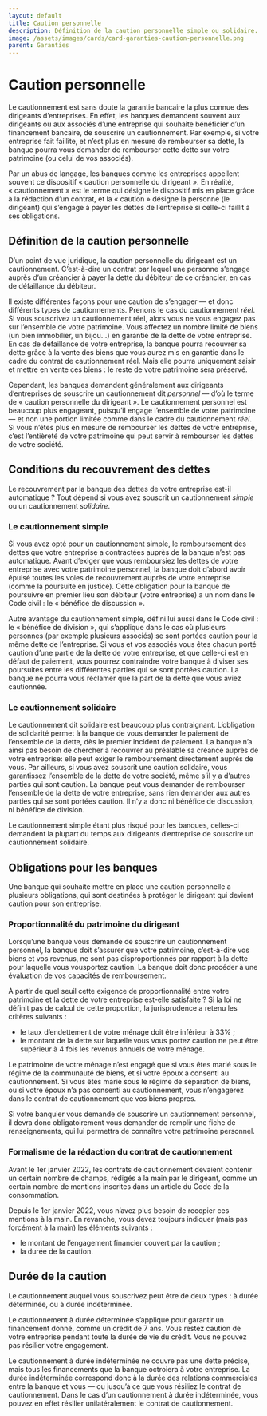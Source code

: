 ```yaml
---
layout: default
title: Caution personnelle
description: Définition de la caution personnelle simple ou solidaire.
image: /assets/images/cards/card-garanties-caution-personnelle.png
parent: Garanties
---
```


# Caution personnelle

Le cautionnement est sans doute la garantie bancaire la plus connue des dirigeants d’entreprises. En effet, les banques demandent souvent aux dirigeants ou aux associés d’une entreprise qui souhaite bénéficier d’un financement bancaire, de souscrire un cautionnement. Par exemple, si votre entreprise fait faillite, et n’est plus en mesure de rembourser sa dette, la banque pourra vous demander de rembourser cette dette sur votre patrimoine (ou celui de vos associés).

Par un abus de langage, les banques comme les entreprises appellent souvent ce dispositif « caution personnelle du dirigeant ». En réalité, « cautionnement » est le terme qui désigne le dispositif mis en place grâce à la rédaction d’un contrat, et la « caution » désigne la personne (le dirigeant) qui s’engage à payer les dettes de l’entreprise si celle-ci faillit à ses obligations.

## Définition de la caution personnelle

D’un point de vue juridique, la caution personnelle du dirigeant est un cautionnement. C’est-à-dire un contrat par lequel une personne s’engage auprès d’un créancier à payer la dette du débiteur de ce créancier, en cas de défaillance du débiteur.

Il existe différentes façons pour une caution de s’engager — et donc différents types de cautionnements. Prenons le cas du cautionnement _réel_. Si vous souscrivez un cautionnement réel, alors vous ne vous engagez pas sur l’ensemble de votre patrimoine. Vous affectez un nombre limité de biens (un bien immobilier, un bijou…) en garantie de la dette de votre entreprise. En cas de défaillance de votre entreprise, la banque pourra recouvrer sa dette grâce à la vente des biens que vous aurez mis en garantie dans le cadre du contrat de cautionnement réel. Mais elle pourra uniquement saisir et mettre en vente ces biens : le reste de votre patrimoine sera préservé.

Cependant, les banques demandent généralement aux dirigeants d’entreprises de souscrire un cautionnement dit _personnel_ — d’où le terme de « caution personnelle du dirigeant ». Le cautionnement personnel est beaucoup plus engageant, puisqu’il engage l’ensemble de votre patrimoine — et non une portion limitée comme dans le cadre du cautionnement _réel_. Si vous n’êtes plus en mesure de rembourser les dettes de votre entreprise, c’est l’entièreté de votre patrimoine qui peut servir à rembourser les dettes de votre société.

## Conditions du recouvrement des dettes

Le recouvrement par la banque des dettes de votre entreprise est-il automatique ? Tout dépend si vous avez souscrit un cautionnement _simple_ ou un cautionnement _solidaire_.

### Le cautionnement simple

Si vous avez opté pour un cautionnement simple, le remboursement des dettes que votre entreprise a contractées auprès de la banque n’est pas automatique. Avant d’exiger que vous remboursiez les dettes de votre entreprise avec votre patrimoine personnel, la banque doit d’abord avoir épuisé toutes les voies de recouvrement auprès de votre entreprise (comme la poursuite en justice). Cette obligation pour la banque de poursuivre en premier lieu son débiteur (votre entreprise) a un nom dans le Code civil : le « bénéfice de discussion ».

Autre avantage du cautionnement simple, défini lui aussi dans le Code civil : le « bénéfice de division », qui s’applique dans le cas où plusieurs personnes (par exemple plusieurs associés) se sont portées caution pour la même dette de l’entreprise. Si vous et vos associés vous êtes chacun porté caution d’une partie de la dette de votre entreprise, et que celle-ci est en défaut de paiement, vous pourrez contraindre votre banque à diviser ses poursuites entre les différentes parties qui se sont portées caution. La banque ne pourra vous réclamer que la part de la dette que vous aviez cautionnée.

### Le cautionnement solidaire

Le cautionnement dit solidaire est beaucoup plus contraignant. L’obligation de solidarité permet à la banque de vous demander le paiement de l’ensemble de la dette, dès le premier incident de paiement. La banque n’a ainsi pas besoin de chercher à recouvrer au préalable sa créance auprès de votre entreprise: elle peut exiger le remboursement directement auprès de vous. Par ailleurs, si vous avez souscrit une caution solidaire, vous garantissez l’ensemble de la dette de votre société, même s’il y a d’autres parties qui sont caution. La banque peut vous demander de rembourser l’ensemble de la dette de votre entreprise, sans rien demander aux autres parties qui se sont portées caution. Il n’y a donc ni bénéfice de discussion, ni bénéfice de division.

Le cautionnement simple étant plus risqué pour les banques, celles-ci demandent la plupart du temps aux dirigeants d’entreprise de souscrire un cautionnement solidaire.

## Obligations pour les banques

Une banque qui souhaite mettre en place une caution personnelle a plusieurs obligations, qui sont destinées à protéger le dirigeant qui devient caution pour son entreprise.

### Proportionnalité du patrimoine du dirigeant

Lorsqu’une banque vous demande de souscrire un cautionnement personnel, la banque doit s’assurer que votre patrimoine, c’est-à-dire vos biens et vos revenus, ne sont pas disproportionnés par rapport à la dette pour laquelle vous vousportez caution. La banque doit donc procéder à une évaluation de vos capacités de remboursement.

À partir de quel seuil cette exigence de proportionnalité entre votre patrimoine et la dette de votre entreprise est-elle satisfaite ? Si la loi ne définit pas de calcul de cette proportion, la jurisprudence a retenu les critères suivants :

- le taux d’endettement de votre ménage doit être inférieur à 33% ;
- le montant de la dette sur laquelle vous vous portez caution ne peut être supérieur à 4 fois les revenus annuels de votre ménage.

Le patrimoine de votre ménage n’est engagé que si vous êtes marié sous le régime de la communauté de biens, et si votre époux a consenti au cautionnement. Si vous êtes marié sous le régime de séparation de biens, ou si votre époux n’a pas consenti au cautionnement, vous n’engagerez dans le contrat de cautionnement que vos biens propres.

Si votre banquier vous demande de souscrire un cautionnement personnel, il devra donc obligatoirement vous demander de remplir une fiche de renseignements, qui lui permettra de connaître votre patrimoine personnel.

### Formalisme de la rédaction du contrat de cautionnement

Avant le 1er janvier 2022, les contrats de cautionnement devaient contenir un certain nombre de champs, rédigés à la main par le dirigeant, comme un certain nombre de mentions inscrites dans un article du Code de la consommation.

Depuis le 1er janvier 2022, vous n’avez plus besoin de recopier ces mentions à la main. En revanche, vous devez toujours indiquer (mais pas forcément à la main) les éléments suivants :

- le montant de l’engagement financier couvert par la caution ;
- la durée de la caution.

## Durée de la caution

Le cautionnement auquel vous souscrivez peut être de deux types : à durée déterminée, ou à durée indéterminée.

Le cautionnement à durée déterminée s’applique pour garantir un financement donné, comme un crédit de 7 ans. Vous restez caution de votre entreprise pendant toute la durée de vie du crédit. Vous ne pouvez pas résilier votre engagement.

Le cautionnement à durée indéterminée ne couvre pas une dette précise, mais tous les financements que la banque octroiera à votre entreprise. La durée indéterminée correspond donc à la durée des relations commerciales entre la banque et vous — ou jusqu’à ce que vous résiliez le contrat de cautionnement. Dans le cas d’un cautionnement à durée indéterminée, vous pouvez en effet résilier unilatéralement le contrat de cautionnement.
